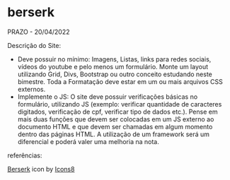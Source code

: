 # berserk

PRAZO - 20/04/2022

Descrição do Site:

- Deve possuir no mínimo: Imagens, Listas, links para redes sociais, vídeos do youtube e pelo menos um
formulário. Monte um layout utilizando Grid, Divs, Bootstrap ou outro conceito estudando neste
bimestre. Toda a Formatação deve estar em um ou mais arquivos CSS externos.
- Implemente o JS: O site deve possuir verificações básicas no formulário, utilizando JS (exemplo: verificar
quantidade de caracteres digitados, verificação de cpf, verificar tipo de dados etc.). Pense em mais duas
funções que devem ser colocadas em um JS externo ao documento HTML e que devem ser chamadas em
algum momento dentro das páginas HTML. A utilização de um framework será um diferencial e poderá
valer uma melhoria na nota.

referências:

<a target="_blank" href="https://icons8.com/icon/y8q66v6ExjBy/berserk">Berserk</a> icon by <a target="_blank" href="https://icons8.com">Icons8</a>
